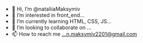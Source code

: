 - 👋 Hi, I’m @nataliiaMaksymiv
- 👀 I’m interested in front_end...
- 🌱 I’m currently learning HTML, CSS, JS...
- 💞️ I’m looking to collaborate on ...
- 📫 How to reach me ...n.maksymiv2201@gmail.com

<!---
nataliiaMaksymiv/nataliiaMaksymiv is a ✨ special ✨ repository because its `README.md` (this file) appears on your GitHub profile.
You can click the Preview link to take a look at your changes.
--->
